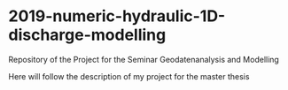 # 2019-numeric-hydraulic-1D-discharge-modelling
Repository of the Project for the Seminar Geodatenanalysis and Modelling

Here will follow the description of my project for the master thesis

